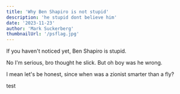 ```yaml
---
title: 'Why Ben Shapiro is not stupid'
description: 'he stupid dont believe him'
date: '2023-11-23'
author: 'Mark Suckerberg'
thumbnailUrl: '/psflag.jpg'
---
```


If you haven't noticed yet, Ben Shapiro is stupid.

No I'm serious, bro thought he slick. But oh boy was he wrong.

I mean let's be honest, since when was a zionist smarter than a fly?

test
